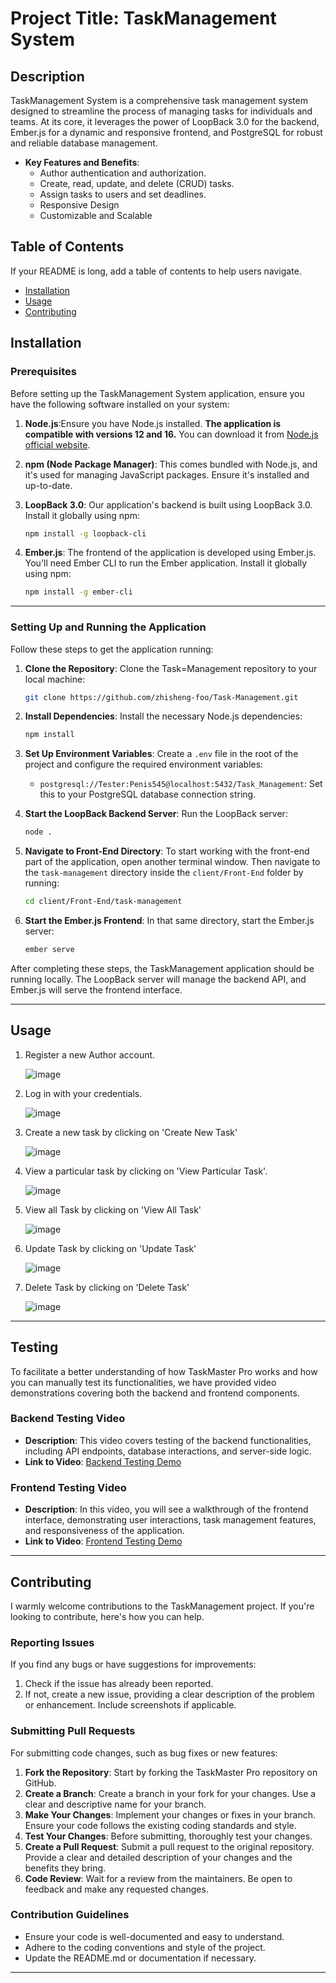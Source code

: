 # Project Title: TaskManagement System

## Description
TaskManagement System is a comprehensive task management system designed to streamline the process of managing tasks for individuals and teams. At its core, it leverages the power of LoopBack 3.0 for the backend, Ember.js for a dynamic and responsive frontend, and PostgreSQL for robust and reliable database management.

- **Key Features and Benefits**: 
  - Author authentication and authorization.
  - Create, read, update, and delete (CRUD) tasks.
  - Assign tasks to users and set deadlines.
  - Responsive Design
  - Customizable and Scalable

## Table of Contents 
If your README is long, add a table of contents to help users navigate.

- [Installation](#installation)
- [Usage](#usage)
- [Contributing](#contributing)


##  Installation

### Prerequisites
Before setting up the TaskManagement System application, ensure you have the following software installed on your system:

1. **Node.js**:Ensure you have Node.js installed. **The application is compatible with versions 12 and 16.** You can download it from [Node.js official website](https://nodejs.org/).

2. **npm (Node Package Manager)**: This comes bundled with Node.js, and it's used for managing JavaScript packages. Ensure it's installed and up-to-date.

3. **LoopBack 3.0**: Our application's backend is built using LoopBack 3.0. Install it globally using npm:
   ```bash
   npm install -g loopback-cli
   ```
4. **Ember.js**: The frontend of the application is developed using Ember.js. You'll need Ember CLI to run the Ember application. Install it globally using npm:
   ```bash
   npm install -g ember-cli
   ```
---
### Setting Up and Running the Application
Follow these steps to get the application running:

1. **Clone the Repository**:
   Clone the Task=Management  repository to your local machine:
   ```bash
   git clone https://github.com/zhisheng-foo/Task-Management.git
   ```
   
2. **Install Dependencies**:
   Install the necessary Node.js dependencies:
   ```bash
   npm install
   ```
   
3. **Set Up Environment Variables**:
   Create a `.env` file in the root of the project and configure the required environment variables:
   - `postgresql://Tester:Penis545@localhost:5432/Task_Management`: Set this to your PostgreSQL database connection string.

   
4. **Start the LoopBack Backend Server**:
   Run the LoopBack server:
   ```bash
   node .
   ```

5. **Navigate to Front-End Directory**:
   To start working with the front-end part of the application, open another terminal window. Then navigate to the `task-management` directory inside the `client/Front-End` folder by running:
   ```bash
   cd client/Front-End/task-management
   ```
   
6. **Start the Ember.js Frontend**:
   In that same directory, start the Ember.js server:
   ```bash
   ember serve
   ```

After completing these steps, the TaskManagement application should be running locally. The LoopBack server will manage the backend API, and Ember.js will serve the frontend interface.

---

## Usage

1. Register a new Author account.
   
   ![image](https://github.com/zhisheng-foo/Task-Management/assets/105271950/5570ef85-b285-454b-96bd-a3f3d4eab4a3)

2. Log in with your credentials.
   
   ![image](https://github.com/zhisheng-foo/Task-Management/assets/105271950/21f683eb-0d15-4830-99f1-aaaafdbaed83)

3. Create a new task by clicking on 'Create New Task'

   ![image](https://github.com/zhisheng-foo/Task-Management/assets/105271950/c8dcdae2-7086-4631-9a7c-3732a3d03668)
      
4. View a particular task by clicking on 'View Particular Task'.

   ![image](https://github.com/zhisheng-foo/Task-Management/assets/105271950/13b42682-fdf3-4e89-ac8d-a9a59f3e984d)

5. View all Task by clicking on 'View All Task'
    
   ![image](https://github.com/zhisheng-foo/Task-Management/assets/105271950/ea40b52e-7128-44ef-a483-ed5607f178a1)

6. Update Task by clicking on 'Update Task'
    
   ![image](https://github.com/zhisheng-foo/Task-Management/assets/105271950/588c7b72-42db-4f4b-b2ad-c9c85220f516)

7. Delete Task by clicking on 'Delete Task'
    
   ![image](https://github.com/zhisheng-foo/Task-Management/assets/105271950/cfd39fdf-0f79-49a4-8999-91e1995ad0b8)

---

## Testing

To facilitate a better understanding of how TaskMaster Pro works and how you can manually test its functionalities, we have provided video demonstrations covering both the backend and frontend components.

### Backend Testing Video
- **Description**: This video covers testing of the backend functionalities, including API endpoints, database interactions, and server-side logic.
- **Link to Video**: [Backend Testing Demo](https://drive.google.com/drive/folders/13bp_zPqFmvuz2S7Z8HCrwlOYeauMXel2?usp=sharing)

### Frontend Testing Video
- **Description**: In this video, you will see a walkthrough of the frontend interface, demonstrating user interactions, task management features, and responsiveness of the application.
- **Link to Video**: [Frontend Testing Demo](https://drive.google.com/file/d/1bpJ9xB35tUQFLg01ExW5V77l3yno8HFL/view?usp=sharing)

---

## Contributing

I warmly welcome contributions to the TaskManagement project. If you're looking to contribute, here's how you can help.

### Reporting Issues

If you find any bugs or have suggestions for improvements:

1. Check if the issue has already been reported.
2. If not, create a new issue, providing a clear description of the problem or enhancement. Include screenshots if applicable.

### Submitting Pull Requests

For submitting code changes, such as bug fixes or new features:

1. **Fork the Repository**: Start by forking the TaskMaster Pro repository on GitHub.
2. **Create a Branch**: Create a branch in your fork for your changes. Use a clear and descriptive name for your branch.
3. **Make Your Changes**: Implement your changes or fixes in your branch. Ensure your code follows the existing coding standards and style.
4. **Test Your Changes**: Before submitting, thoroughly test your changes.
5. **Create a Pull Request**: Submit a pull request to the original repository. Provide a clear and detailed description of your changes and the benefits they bring.
6. **Code Review**: Wait for a review from the maintainers. Be open to feedback and make any requested changes.

### Contribution Guidelines

- Ensure your code is well-documented and easy to understand.
- Adhere to the coding conventions and style of the project.
- Update the README.md or documentation if necessary.

---





   



